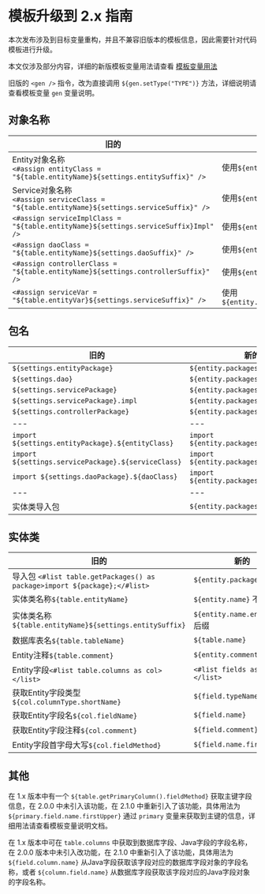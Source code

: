 # 模板升级到 2.x 指南

本次发布涉及到目标变量重构，并且不兼容旧版本的模板信息，因此需要针对代码模板进行升级。

本文仅涉及部分内容，详细的新版模板变量用法请查看 [模板变量用法](./template-document.md)



旧版的 `<gen />` 指令，改为直接调用 `${gen.setType("TYPE")}` 方法，详细说明请查看模板变量 `gen` 变量说明。



## 对象名称

|旧的|新的|
|---|---|
|Entity对象名称<br>`<#assign entityClass = "${table.entityName}${settings.entitySuffix}" />`|使用`${entity.name.entity}`|
|Service对象名称<br/>`<#assign serviceClass = "${table.entityName}${settings.serviceSuffix}" />`|使用`${entity.name.service}`|
|`<#assign serviceImplClass = "${table.entityName}${settings.serviceSuffix}Impl" />`|使用`${entity.name.serviceImpl}`|
|`<#assign daoClass = "${table.entityName}${settings.daoSuffix}" />`|使用`${entity.name.dao}`|
|`<#assign controllerClass = "${table.entityName}${settings.controllerSuffix}" />`|使用`${entity.name.controller}`|
|`<#assign serviceVar = "${table.entityVar}${settings.serviceSuffix}" />`|使用`${entity.name.service.firstLower}`|



## 包名

|旧的|新的|
|---|---|
|`${settings.entityPackage}`|`${entity.packages.entity}`|
|`${settings.dao}`|`${entity.packages.dao}`|
|`${settings.servicePackage}`|`${entity.packages.service}`|
|`${settings.servicePackage}.impl`|`${entity.packages.serviceImpl}`|
|`${settings.controllerPackage}`|`${entity.packages.controller}`|
|---|---|
|`import ${settings.entityPackage}.${entityClass}`|`import ${entity.packages.entity.full}`|
|`import ${settings.servicePackage}.${serviceClass}`|`import ${entity.packages.service.full}`|
|`import ${settings.daoPackage}.${daoClass}`|`import ${entity.packages.dao.full}`|
|---|---|
|实体类导入包|`${entity.packages}`|



## 实体类

| 旧的 | 新的 |
| ---- | ---- |
|导入包 `<#list table.getPackages() as package>import ${package};</#list>`| `${entity.packages}`|
|实体类名称`${table.entityName}`| `${entity.name}` 不含后缀 |
|实体类名称`${table.entityName}${settings.entitySuffix}`| `${entity.name.entity}`含后缀 |
|数据库表名`${table.tableName}`|`${table.name}`|
|Entity注释`${table.comment}`|`${entity.comment}`|
|Entity字段`<#list table.columns as col></list>`|`<#list fields as field></list>`|
|获取Entity字段类型`${col.columnType.shortName}`|`${field.typeName}`|
|获取Entity字段名`${col.fieldName}`|`${field.name}`|
|获取Entity字段注释`${col.comment}`|`${field.comment}`|
|Entity字段首字母大写`${col.fieldMethod}`|`${field.name.firstUpper}`|



## 其他

在 1.x 版本中有一个 `${table.getPrimaryColumn().fieldMethod}` 获取主键字段信息，在 2.0.0 中未引入该功能，在 2.1.0 中重新引入了该功能，具体用法为 `${primary.field.name.firstUpper}` 通过 `primary` 变量来获取到主键的信息，详细用法请查看模板变量说明文档。



在 1.x 版本中可在 `table.columns` 中获取到数据库字段、Java字段的字段名称，在 2.0.0 版本中未引入改功能，在 2.1.0 中重新引入了该功能，具体用法为 `${field.column.name}` 从Java字段获取该字段对应的数据库字段对象的字段名称，或者 `${column.field.name}` 从数据库字段获取该字段对应的Java字段对象的字段名称。